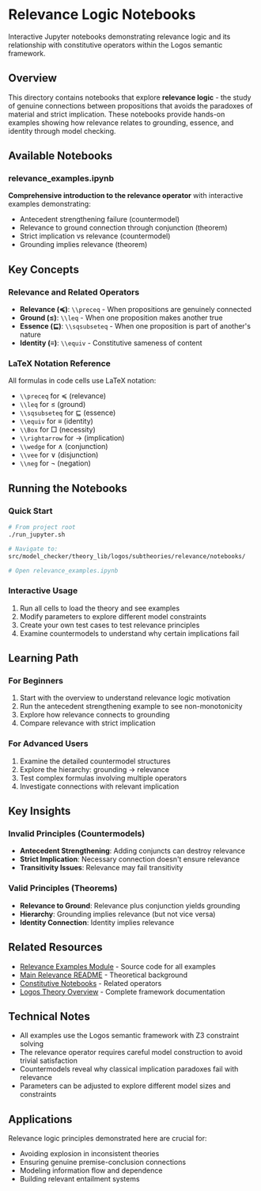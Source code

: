 # Relevance Logic Notebooks

Interactive Jupyter notebooks demonstrating relevance logic and its relationship with constitutive operators within the Logos semantic framework.

## Overview

This directory contains notebooks that explore **relevance logic** - the study of genuine connections between propositions that avoids the paradoxes of material and strict implication. These notebooks provide hands-on examples showing how relevance relates to grounding, essence, and identity through model checking.

## Available Notebooks

### relevance_examples.ipynb
**Comprehensive introduction to the relevance operator** with interactive examples demonstrating:
- Antecedent strengthening failure (countermodel)
- Relevance to ground connection through conjunction (theorem)
- Strict implication vs relevance (countermodel)
- Grounding implies relevance (theorem)

## Key Concepts

### Relevance and Related Operators
- **Relevance (≼)**: `\\preceq` - When propositions are genuinely connected
- **Ground (≤)**: `\\leq` - When one proposition makes another true
- **Essence (⊑)**: `\\sqsubseteq` - When one proposition is part of another's nature
- **Identity (≡)**: `\\equiv` - Constitutive sameness of content

### LaTeX Notation Reference
All formulas in code cells use LaTeX notation:
- `\\preceq` for ≼ (relevance)
- `\\leq` for ≤ (ground)
- `\\sqsubseteq` for ⊑ (essence)
- `\\equiv` for ≡ (identity)
- `\\Box` for □ (necessity)
- `\\rightarrow` for → (implication)
- `\\wedge` for ∧ (conjunction)
- `\\vee` for ∨ (disjunction)
- `\\neg` for ¬ (negation)

## Running the Notebooks

### Quick Start
```bash
# From project root
./run_jupyter.sh

# Navigate to:
src/model_checker/theory_lib/logos/subtheories/relevance/notebooks/

# Open relevance_examples.ipynb
```

### Interactive Usage
1. Run all cells to load the theory and see examples
2. Modify parameters to explore different model constraints
3. Create your own test cases to test relevance principles
4. Examine countermodels to understand why certain implications fail

## Learning Path

### For Beginners
1. Start with the overview to understand relevance logic motivation
2. Run the antecedent strengthening example to see non-monotonicity
3. Explore how relevance connects to grounding
4. Compare relevance with strict implication

### For Advanced Users
1. Examine the detailed countermodel structures
2. Explore the hierarchy: grounding → relevance
3. Test complex formulas involving multiple operators
4. Investigate connections with relevant implication

## Key Insights

### Invalid Principles (Countermodels)
- **Antecedent Strengthening**: Adding conjuncts can destroy relevance
- **Strict Implication**: Necessary connection doesn't ensure relevance
- **Transitivity Issues**: Relevance may fail transitivity

### Valid Principles (Theorems)
- **Relevance to Ground**: Relevance plus conjunction yields grounding
- **Hierarchy**: Grounding implies relevance (but not vice versa)
- **Identity Connection**: Identity implies relevance

## Related Resources

- [Relevance Examples Module](../examples.py) - Source code for all examples
- [Main Relevance README](../README.md) - Theoretical background
- [Constitutive Notebooks](../../constitutive/notebooks/) - Related operators
- [Logos Theory Overview](../../README.md) - Complete framework documentation

## Technical Notes

- All examples use the Logos semantic framework with Z3 constraint solving
- The relevance operator requires careful model construction to avoid trivial satisfaction
- Countermodels reveal why classical implication paradoxes fail with relevance
- Parameters can be adjusted to explore different model sizes and constraints

## Applications

Relevance logic principles demonstrated here are crucial for:
- Avoiding explosion in inconsistent theories
- Ensuring genuine premise-conclusion connections
- Modeling information flow and dependence
- Building relevant entailment systems
